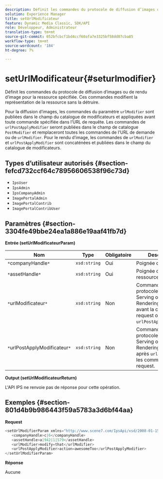 ```yaml
---
description: Définit les commandes du protocole de diffusion d’images ou de rendu d’image pour la ressource spécifiée. Ces commandes modifient la représentation de la ressource sans la détruire.
solution: Experience Manager
title: setUrlModificateur
feature: Dynamic Media Classic, SDK/API
role: Développeur, Administrateur
translation-type: tm+mt
source-git-commit: 052bfcbcf1bd4ccf60afa7e3325bf58dd07cba85
workflow-type: tm+mt
source-wordcount: '184'
ht-degree: 7%

---
```



# setUrlModificateur{#seturlmodifier}

Définit les commandes du protocole de diffusion d’images ou de rendu d’image pour la ressource spécifiée. Ces commandes modifient la représentation de la ressource sans la détruire.

Pour la diffusion d’images, les commandes du paramètre `urlModifier` sont publiées dans le champ du catalogue de modificateurs et appliquées avant toute commande spécifiée dans l’URL de requête. Les commandes de `urlPostApplyModifier` seront publiées dans le champ de catalogue `PostModifier` et remplaceront toutes les commandes de l&#39;URL de demande ou de `urlModifier`. Pour le rendu d’image, les commandes de `urlModifier` et `urlPostApplyModifier` sont concaténées et publiées dans le champ du catalogue de modificateurs.

## Types d’utilisateur autorisés {#section-fefcd732ccf64c78956606538f96c73d}

* `IpsUser`
* `IpsAdmin`
* `IpsCompanyAdmin`
* `ImagePortalAdmin`
* `ImagePortalContrib`
* `ImagePortalContribUser`

## Paramètres {#section-3304fe49bbe24ea1a886e19aaf41fb7d}

**Entrée (setUrlModificateurParam)**

| Nom | Type | Obligatoire | Description |
|---|---|---|---|
| `*`companyHandle`*` | `xsd:string` | Oui | Poignée de société. |
| `*`assetHandle`*` | `xsd:string` | Oui | Poignée de ressource. |
| `*`urlModificateur`*` | `xsd:string` | Non | Commandes du protocole Image Serving ou Image Rendering à appliquer avant la commande request ou `urlPostApplyModifier`. |
| `*`urlPostApplyModificateur`*` | `xsd:string` | Non | Commandes du protocole Image Serving ou Image Rendering à appliquer après `urlModifier` et les commandes request. |

**Output (setUrlModificateurReturn)**

L&#39;API IPS ne renvoie pas de réponse pour cette opération.

## Exemples {#section-801d4b9b986443f59a5783a3d6bf44aa}

**Request**

```java
<setUrlModifierParam xmlns="http://www.scene7.com/IpsApi/xsd/2008-01-15">
   <companyHandle>c|6</companyHandle>
   <assetHandle>a|942|1|579</assetHandle>
   <urlModifier>modify=that</urlModifier>
   <urlPostApplyModifier>action=awesomeToo</urlPostApplyModifier>
</setUrlModifierParam>
```

**Réponse**

Aucune
